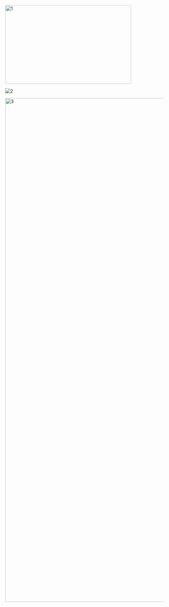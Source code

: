 <img width="400" height="250" alt="1" src="https://github.com/user-attachments/assets/e003b573-9373-411b-8901-03fe0d5c8951" />

![2](https://github.com/user-attachments/assets/4dc032c2-34f6-45e5-ac70-6b2e4fe6c08f)

<img width="738" height="1600" alt="3" src="https://github.com/user-attachments/assets/f06acca6-859c-4b36-bf3a-11386d7e136c" />
